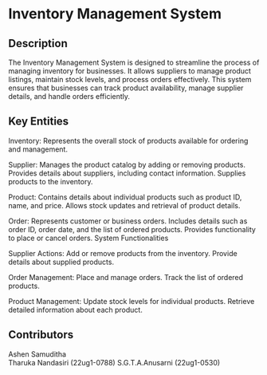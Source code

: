 # Inventory Management System

## Description

The Inventory Management System is designed to streamline the process of managing inventory for businesses. It allows suppliers to manage product listings, maintain stock levels, and process orders effectively. This system ensures that businesses can track product availability, manage supplier details, and handle orders efficiently.

## Key Entities

Inventory:
Represents the overall stock of products available for ordering and management.

Supplier:
Manages the product catalog by adding or removing products.
Provides details about suppliers, including contact information.
Supplies products to the inventory.

Product:
Contains details about individual products such as product ID, name, and price.
Allows stock updates and retrieval of product details.

Order:
Represents customer or business orders.
Includes details such as order ID, order date, and the list of ordered products.
Provides functionality to place or cancel orders.
System Functionalities

Supplier Actions:
Add or remove products from the inventory.
Provide details about supplied products.

Order Management:
Place and manage orders.
Track the list of ordered products.

Product Management:
Update stock levels for individual products.
Retrieve detailed information about each product.

## Contributors

Ashen Samuditha  
Tharuka Nandasiri (22ug1-0788)
S.G.T.A.Anusarni (22ug1-0530)